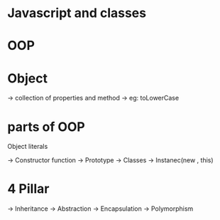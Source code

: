 # Javascript and classes

# OOP
# Object
-> collection of properties and method
-> eg: toLowerCase

# parts of OOP
Object literals

-> Constructor function
-> Prototype
-> Classes
-> Instanec(new , this)

# 4 Pillar
-> Inheritance
-> Abstraction
-> Encapsulation
-> Polymorphism